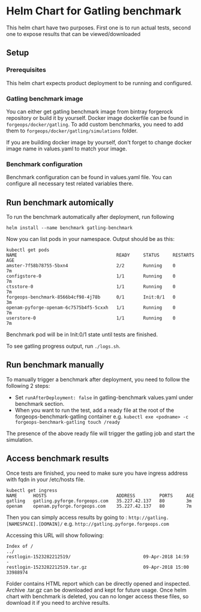 # Helm Chart for Gatling benchmark

This helm chart have two purposes. First one is to run actual tests, second one
to expose results that can be viewed/downloaded

## Setup

### Prerequisites
This helm chart expects product deployment to be running and configured.

### Gatling benchmark image
You can either get gatling benchmark image from bintray forgerock repository
or build it by yourself. Docker image dockerfile can be found in `forgeops/docker/gatling`.
To add custom benchmarks, you need to add them to `forgeops/docker/gatling/simulations` folder.

If you are building docker image by yourself, don't forget to change docker image
name in values.yaml to match your image.

### Benchmark configuration
Benchmark configuration can be found in values.yaml file.
You can configure all necessary test related variables there.

## Run benchmark automically
To run the benchmark automatically after deployment, run following

`helm install --name benchmark gatling-benchmark`

Now you can list pods in your namespace. Output should be as this:

```
kubectl get pods
NAME                                     READY     STATUS     RESTARTS   AGE
amster-7f58b78755-5bxn4                  2/2       Running    0          7m
configstore-0                            1/1       Running    0          7m
ctsstore-0                               1/1       Running    0          7m
forgeops-benchmark-8566b4cf98-4j78b      0/1       Init:0/1   0          3m
openam-pyforge-openam-6c7575b4f5-5cxxh   1/1       Running    0          7m
userstore-0                              1/1       Running    0          7m
```

Benchmark pod will be in Init:0/1 state until tests are finished.

To see gatling progress output, run `./logs.sh`.

## Run benchmark manually
To manually trigger a benchmark after deployment, you need to follow the following 2 steps:
* Set ```runAfterDeployment: false``` in gatling-benchmark values.yaml under benchmark section.
* When you want to run the test, add a ready file at the root of the forgeops-benchmark-gatling container e.g. ```kubectl exe <podname> -c forgeops-benchmark-gatling touch /ready```

The presence of the above ready file will trigger the gatling job and start the simulation.

## Access benchmark results

Once tests are finished, you need to make sure you have ingress address with
fqdn in your /etc/hosts file.


```
kubectl get ingress
NAME      HOSTS                          ADDRESS         PORTS     AGE
gatling   gatling.pyforge.forgeops.com   35.227.42.137   80        3m
openam    openam.pyforge.forgeops.com    35.227.42.137   80        7m
```
Then you can simply access results by going to :
`http://gatling.[NAMESPACE].[DOMAIN]/` e.g. `http://gatling.pyforge.forgeops.com`

Accessing this URL will show following:

```
Index of /
../
restlogin-1523282212519/                           09-Apr-2018 14:59                   -
restlogin-1523282212519.tar.gz                     09-Apr-2018 15:00            33988974
```

Folder contains HTML report which can be directly opened and inspected.
Archive .tar.gz can be downloaded and kept for future usage. Once helm chart with
benchmark is deleted, you can no longer access these files, so download it if you need to archive results.
